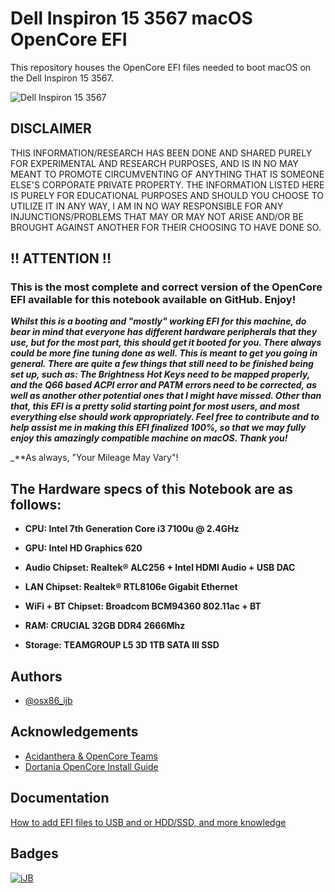 
# Dell Inspiron 15 3567 macOS OpenCore EFI

This repository houses the OpenCore EFI files needed to boot macOS on the Dell Inspiron 15 3567.

![Dell Inspiron 15 3567](https://i.ibb.co/M5VWykd/DSC05970.jpg)

## DISCLAIMER

THIS INFORMATION/RESEARCH HAS BEEN DONE AND SHARED PURELY FOR EXPERIMENTAL AND RESEARCH PURPOSES, AND IS IN NO MAY MEANT TO PROMOTE CIRCUMVENTING OF ANYTHING THAT IS SOMEONE ELSE'S CORPORATE PRIVATE PROPERTY. THE INFORMATION LISTED HERE IS PURELY FOR EDUCATIONAL PURPOSES AND SHOULD YOU CHOOSE TO UTILIZE IT IN ANY WAY, I AM IN NO WAY RESPONSIBLE FOR ANY INJUNCTIONS/PROBLEMS THAT MAY OR MAY NOT ARISE AND/OR BE BROUGHT AGAINST ANOTHER FOR THEIR CHOOSING TO HAVE DONE SO.

## !! ATTENTION !!

### This is the most complete and correct version of the OpenCore EFI available for this notebook available on GitHub. Enjoy!

_**Whilst this is a booting and "mostly" working EFI for this machine, do bear in mind that everyone has different hardware peripherals that they use, but for the most part, this should get it booted for you. There always could be more fine tuning done as well. This is meant to get you going in general. There are quite a few things that still need to be finished being set up, such as: The Brightness Hot Keys need to be mapped properly, and the Q66 based ACPI error and PATM errors need to be corrected, as well as another other potential ones that I might have missed. Other than that, this EFI is a pretty solid starting point for most users, and most everything else should work appropriately. Feel free to contribute and to help assist me in making this EFI finalized 100%, so that we may fully enjoy this amazingly compatible machine on macOS. Thank you!**_

_**As always, "Your Mileage May Vary"!

## The Hardware specs of this Notebook are as follows:


- **CPU: Intel 7th Generation Core i3 7100u @ 2.4GHz**

- **GPU: Intel HD Graphics 620**

- **Audio Chipset: Realtek® ALC256 + Intel HDMI Audio + USB DAC**

- **LAN Chipset: Realtek® RTL8106e Gigabit Ethernet**

- **WiFi + BT Chipset: Broadcom BCM94360 802.11ac + BT**

- **RAM: CRUCIAL 32GB DDR4 2666Mhz**

- **Storage: TEAMGROUP L5 3D 1TB SATA III SSD**

## Authors

- [@osx86_ijb](https://www.github.com/osx86-ijb)

## Acknowledgements
- [Acidanthera & OpenCore Teams](https://github.com/acidanthera)
- [Dortania OpenCore Install Guide](https://dortania.github.io/OpenCore-Install-Guide/)

## Documentation

[How to add EFI files to USB and or HDD/SSD, and more knowledge](https://dortania.github.io/OpenCore-Install-Guide/installer-guide/opencore-efi.html)

## Badges

[![iJB](https://img.shields.io/badge/Hackintosh-Legend-red)](https://github.com/osx86-ijb)
